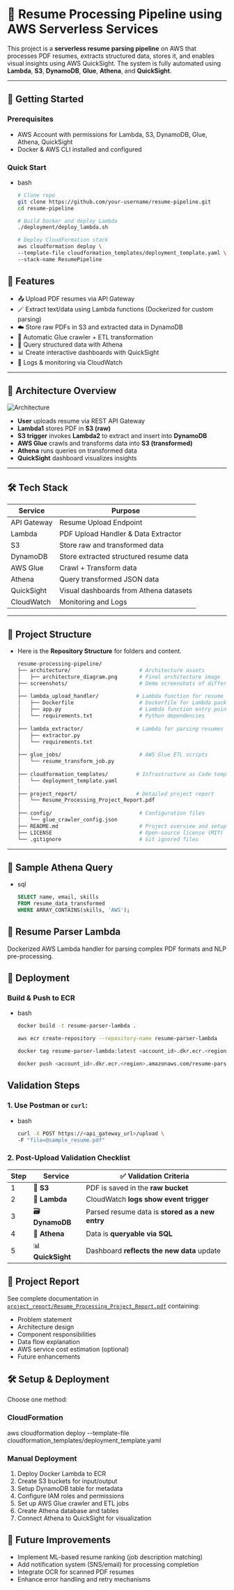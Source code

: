 # 📄 Resume Processing Pipeline using AWS Serverless Services

This project is a **serverless resume parsing pipeline** on AWS that processes PDF resumes, extracts structured data, stores it, and enables visual insights using AWS QuickSight. The system is fully automated using **Lambda**, **S3**, **DynamoDB**, **Glue**, **Athena**, and **QuickSight**.

---

## 🏁 Getting Started

### Prerequisites
- AWS Account with permissions for Lambda, S3, DynamoDB, Glue, Athena, QuickSight
- Docker & AWS CLI installed and configured

### Quick Start
- bash
    ```bash
    # Clone repo
    git clone https://github.com/your-username/resume-pipeline.git
    cd resume-pipeline

    # Build Docker and deploy Lambda
    ./deployment/deploy_lambda.sh

    # Deploy CloudFormation stack
    aws cloudformation deploy \
    --template-file cloudformation_templates/deployment_template.yaml \
    --stack-name ResumePipeline

## 🚀 Features

- 📤 Upload PDF resumes via API Gateway
- 🪄 Extract text/data using Lambda functions (Dockerized for custom parsing)
- ☁️ Store raw PDFs in S3 and extracted data in DynamoDB
- 🔁 Automatic Glue crawler + ETL transformation
- 🔎 Query structured data with Athena
- 📊 Create interactive dashboards with QuickSight
- 🔔 Logs & monitoring via CloudWatch

---

## 📌 Architecture Overview

![Architecture](architecture/architecture_diagram.png)

- **User** uploads resume via REST API Gateway
- **Lambda1** stores PDF in **S3 (raw)**
- **S3 trigger** invokes **Lambda2** to extract and insert into **DynamoDB**
- **AWS Glue** crawls and transforms data into **S3 (transformed)**
- **Athena** runs queries on transformed data
- **QuickSight** dashboard visualizes insights

---

## 🛠️ Tech Stack

| Service      | Purpose                                      |
|--------------|----------------------------------------------|
| API Gateway  | Resume Upload Endpoint                       |
| Lambda       | PDF Upload Handler & Data Extractor          |
| S3           | Store raw and transformed data               |
| DynamoDB     | Store extracted structured resume data       |
| AWS Glue     | Crawl + Transform data                       |
| Athena       | Query transformed JSON data                  |
| QuickSight   | Visual dashboards from Athena datasets       |
| CloudWatch   | Monitoring and Logs                          |

---

## 📂 Project Structure

- Here is the **Repository Structure** for folders and content.

    ``` bash
    resume-processing-pipeline/
    ├── architecture/                      # Architecture assets
    │   ├── architecture_diagram.png       # Final architecture image
    ├── screenshots/                       # Demo screenshots of different components
    │
    ├── lambda_upload_handler/            # Lambda function for resume upload
    │   ├── Dockerfile                     # Dockerfile for Lambda packaging
    │   ├── app.py                         # Lambda function entry point
    │   └── requirements.txt               # Python dependencies
    │
    ├── lambda_extractor/                 # Lambda for parsing resumes and extracting data
    │   ├── extractor.py
    │   └── requirements.txt
    │
    ├── glue_jobs/                         # AWS Glue ETL scripts
    │   └── resume_transform_job.py
    │
    ├── cloudformation_templates/         # Infrastructure as Code templates
    │   └── deployment_template.yaml
    │
    ├── project_report/                   # Detailed project report
    │   └── Resume_Processing_Project_Report.pdf
    │
    ├── config/                            # Configuration files
    │   └── glue_crawler_config.json
    ├── README.md                          # Project overview and setup instructions
    ├── LICENSE                            # Open-source license (MIT)
    └── .gitignore                         # Git ignored files


---

## 🧪 Sample Athena Query
- sql
    ```sql
    SELECT name, email, skills 
    FROM resume_data_transformed 
    WHERE ARRAY_CONTAINS(skills, 'AWS');

## 🐳 Resume Parser Lambda

Dockerized AWS Lambda handler for parsing complex PDF formats and NLP pre-processing.

## 🚀 Deployment

### Build & Push to ECR
- bash
    ```bash
    docker build -t resume-parser-lambda .

    aws ecr create-repository --repository-name resume-parser-lambda

    docker tag resume-parser-lambda:latest <account_id>.dkr.ecr.<region>.amazonaws.com/resume-parser-lambda

    docker push <account_id>.dkr.ecr.<region>.amazonaws.com/resume-parser-lambda

## Validation Steps

###  1. Use **Postman** or `curl`:
- bash
    ```bash
    curl -X POST https://<api_gateway_url>/upload \
    -F "file=@sample_resume.pdf"

### 2. Post-Upload Validation Checklist

| Step | Service         | ✅ Validation Criteria                                |
|------|------------------|-------------------------------------------------------|
| 1    | 📂 **S3**         | PDF is saved in the **raw bucket**                   |
| 2    | 🔄 **Lambda**     | CloudWatch **logs show event trigger**               |
| 3    | 🗃️ **DynamoDB**   | Parsed resume data is **stored as a new entry**       |
| 4    | 🧪 **Athena**     | Data is **queryable via SQL**                        |
| 5    | 📊 **QuickSight** | Dashboard **reflects the new data** update           |

    
## 📄 Project Report
See complete documentation in [`project_report/Resume_Processing_Project_Report.pdf`](project_report/Resume_Processing_Project_Report.pdf) containing:
- Problem statement
- Architecture design
- Component responsibilities
- Data flow explanation
- AWS service cost estimation (optional)
- Future enhancements

## 🛠️ Setup & Deployment
Choose one method:

### CloudFormation

aws cloudformation deploy --template-file cloudformation_templates/deployment_template.yaml


### Manual Deployment
1. Deploy Docker Lambda to ECR
2. Create S3 buckets for input/output
3. Setup DynamoDB table for metadata
4. Configure IAM roles and permissions
5. Set up AWS Glue crawler and ETL jobs
6. Create Athena database and tables
7. Connect Athena to QuickSight for visualization

## 🔮 Future Improvements
- Implement ML-based resume ranking (job description matching)
- Add notification system (SNS/email) for processing completion
- Integrate OCR for scanned PDF resumes
- Enhance error handling and retry mechanisms

